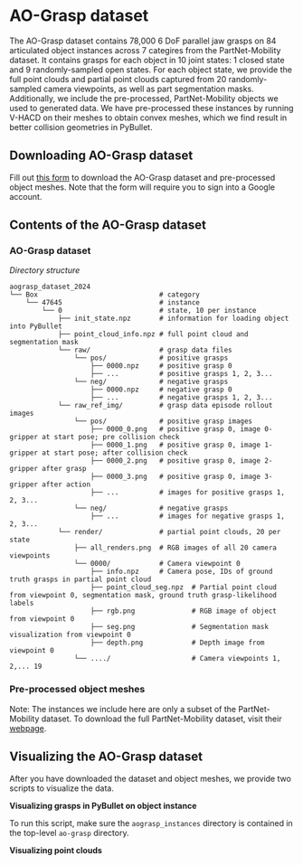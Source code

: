 # AO-Grasp dataset

The AO-Grasp dataset contains 78,000 6 DoF parallel jaw grasps on 84 articulated object instances across 7 categires from the PartNet-Mobility dataset. It contains grasps for each object in 10 joint states: 1 closed state and 9 randomly-sampled open states. For each object state, we provide the full point clouds and partial point clouds captured from 20 randomly-sampled camera viewpoints, as well as part segmentation masks. Additionally, we include the pre-processed, PartNet-Mobility objects we used to generated data. We have pre-processed these instances by running V-HACD on their meshes to obtain convex meshes, which we find result in better collision geometries in PyBullet.

## Downloading AO-Grasp dataset

Fill out [this form](https://forms.gle/EVZbZGMYRiyKpo6GA) to download the AO-Grasp dataset and pre-processed object meshes. Note that the form will require you to sign into a Google account. 

## Contents of the AO-Grasp dataset

### AO-Grasp dataset

*Directory structure*

```
aograsp_dataset_2024
└── Box                              # category
    └── 47645                        # instance
        └── 0                        # state, 10 per instance
            ├── init_state.npz       # information for loading object into PyBullet
            ├── point_cloud_info.npz # full point cloud and segmentation mask
            └── raw/                 # grasp data files
                └── pos/             # positive grasps
                    ├── 0000.npz     # positive grasp 0
                    ├── ...          # positive grasps 1, 2, 3...
                └── neg/             # negative grasps
                    ├── 0000.npz     # negative grasp 0
                    ├── ...          # negative grasps 1, 2, 3...    
            └── raw_ref_img/         # grasp data episode rollout images
                └── pos/             # positive grasp images
                    ├── 0000_0.png   # positive grasp 0, image 0- gripper at start pose; pre collision check
                    ├── 0000_1.png   # positive grasp 0, image 1- gripper at start pose; after collision check
                    ├── 0000_2.png   # positive grasp 0, image 2- gripper after grasp
                    ├── 0000_3.png   # positive grasp 0, image 3- gripper after action
                    ├── ...          # images for positive grasps 1, 2, 3...
                └── neg/             # negative grasps
                    ├── ...          # images for negative grasps 1, 2, 3...             
            └── render/              # partial point clouds, 20 per state
                ├── all_renders.png  # RGB images of all 20 camera viewpoints
                └── 0000/            # Camera viewpoint 0
                    ├── info.npz     # Camera pose, IDs of ground truth grasps in partial point cloud  
                    ├── point_cloud_seg.npz  # Partial point cloud from viewpoint 0, segmentation mask, ground truth grasp-likelihood labels 
                    ├── rgb.png              # RGB image of object from viewpoint 0
                    ├── seg.png              # Segmentation mask visualization from viewpoint 0
                    ├── depth.png            # Depth image from viewpoint 0
                └── ..../                    # Camera viewpoints 1, 2,... 19

```

### Pre-processed object meshes

Note: The instances we include here are only a subset of the PartNet-Mobility dataset. To download the full PartNet-Mobility dataset, visit their [webpage](https://sapien.ucsd.edu/downloads).

## Visualizing the AO-Grasp dataset

After you have downloaded the dataset and object meshes, we provide two scripts to visualize the data.

**Visualizing grasps in PyBullet on object instance**

To run this script, make sure the `aograsp_instances` directory is contained in the top-level `ao-grasp` directory.

**Visualizing point clouds**
